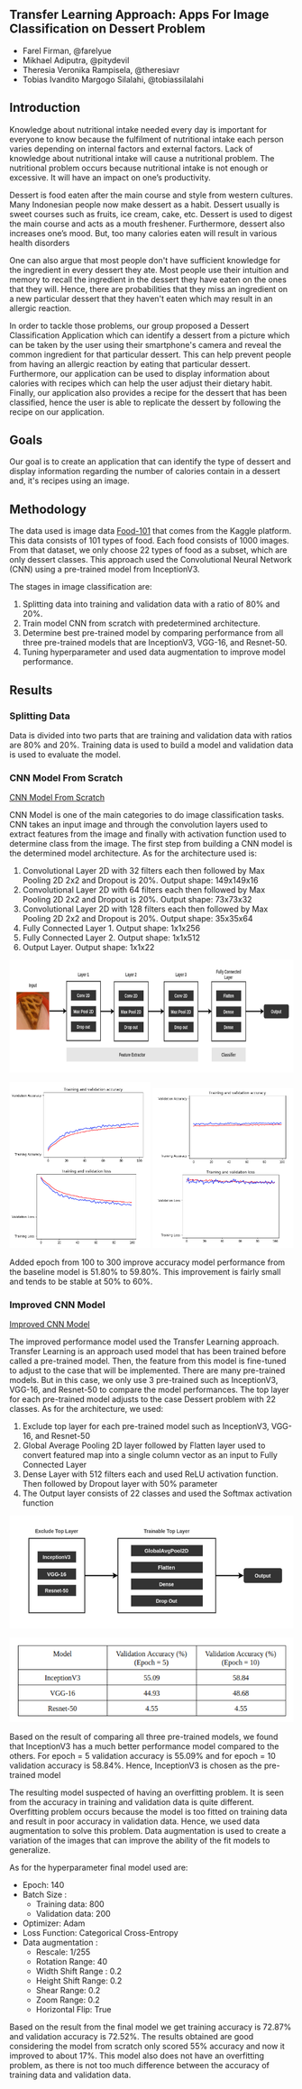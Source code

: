 ## Transfer Learning Approach: Apps For Image Classification on Dessert Problem

* Farel Firman, @farelyue
* Mikhael Adiputra, @pitydevil
* Theresia Veronika Rampisela, @theresiavr
* Tobias Ivandito Margogo Silalahi, @tobiassilalahi

## Introduction

Knowledge about nutritional intake needed every day is important for everyone to know because the fulfilment of nutritional intake each person varies depending on internal factors and external factors. Lack of knowledge about nutritional intake will cause a nutritional problem. The nutritional problem occurs because nutritional intake is not enough or excessive. It will have an impact on one’s productivity.

Dessert is food eaten after the main course and style from western cultures. Many Indonesian people now make dessert as a habit. Dessert usually is sweet courses such as fruits, ice cream, cake, etc. Dessert is used to digest the main course and acts as a mouth freshener. Furthermore, dessert also increases one’s mood. But, too many calories eaten will result in various health disorders

One can also argue that most people don't have sufficient knowledge for the ingredient in every dessert they ate. Most people use their intuition and memory to recall the ingredient in the dessert they have eaten on the ones that they will. Hence, there are probabilities that they miss an ingredient on a new particular dessert that they haven't eaten which may result in an allergic reaction.

In order to tackle those problems, our group proposed a Dessert Classification Application which can identify a dessert from a picture which can be taken by the user using their smartphone's camera and reveal the common ingredient for that particular dessert. This can help prevent people from having an allergic reaction by eating that particular dessert. Furthermore, our application can be used to display information about calories with recipes which can help the user adjust their dietary habit. Finally, our application also provides a recipe for the dessert that has been classified, hence the user is able to replicate the dessert by following the recipe on our application.


## Goals

Our goal is to create an application that can identify the type of dessert and display information regarding the number of calories contain in a dessert and, it's recipes using an image.

## Methodology

The data used is image data [Food-101](http://www.kaggle.com/kmader/food41) that comes from the Kaggle platform. This data consists of 101 types of food. Each food consists of 1000 images. From that dataset, we only choose 22 types of food as a subset, which are only dessert classes. This approach used the Convolutional Neural Network (CNN) using a pre-trained model from InceptionV3. 

The stages in image classification are:

1. Splitting data into training and validation data with a ratio of 80% and 20%.
2. Train model CNN from scratch with predetermined architecture.
3. Determine best pre-trained model by comparing performance from all three pre-trained models that are InceptionV3, VGG-16, and Resnet-50.
4. Tuning hyperparameter and used data augmentation to improve model performance.


## Results

### Splitting Data

Data is divided into two parts that are training and validation data with ratios are 80% and 20%. Training data is used to build a model and validation data is used to evaluate the model.

### CNN Model From Scratch
[CNN Model From Scratch](https://github.com/tobiassilalahi/Desertly_ML_Model/blob/main/Bangkit%20Last%20Assignment.ipynb)

CNN Model is one of the main categories to do image classification tasks. CNN takes an input image and through the convolution layers used to extract features from the image and finally with activation function used to determine class from the image. The first step from building a CNN model is the determined model architecture. As for the architecture used is:

1. Convolutional Layer 2D with 32 filters each then followed by Max Pooling 2D 2x2 and Dropout is 20%. Output shape: 149x149x16
2. Convolutional Layer 2D with 64 filters each then followed by Max Pooling 2D 2x2 and Dropout is 20%. Output shape: 73x73x32
3. Convolutional Layer 2D with 128 filters each then followed by Max Pooling 2D 2x2 and Dropout is 20%. Output shape: 35x35x64
4. Fully Connected Layer 1. Output shape: 1x1x256
5. Fully Connected Layer 2. Output shape: 1x1x512
6. Output Layer. Output shape: 1x1x22

<p align = "center">
	<img height = "200" src="https://github.com/tobiassilalahi/Desertly_ML_Model/blob/main/Images/baseline%20architecture.png">
</p>

<p align = "center">
	<img width = "250" src="https://github.com/tobiassilalahi/Desertly_ML_Model/blob/main/Images/baseline%20100.png">
	<img width = "250" src="https://github.com/tobiassilalahi/Desertly_ML_Model/blob/main/Images/baseline%20300.png">
</p>

Added epoch from 100 to 300 improve accuracy model performance from the baseline model is 51.80% to 59.80%. This improvement is fairly small and tends to be stable at 50% to 60%.

### Improved CNN Model
[Improved CNN Model](https://github.com/tobiassilalahi/Desertly_ML_Model/blob/main/Transfer%20Learning%20with%20Google%20Colab%20(old%20data%20split).ipynb)

The improved performance model used the Transfer Learning approach. Transfer Learning is an approach used model that has been trained before called a pre-trained model. Then, the feature from this model is fine-tuned to adjust to the case that will be implemented. There are many pre-trained models. But in this case, we only use 3 pre-trained such as InceptionV3, VGG-16, and Resnet-50 to compare the model performances. The top layer for each pre-trained model adjusts to the case Dessert problem with 22 classes. As for the architecture, we used:

1. Exclude top layer for each pre-trained model such as InceptionV3, VGG-16, and Resnet-50
2. Global Average Pooling 2D layer followed by Flatten layer used to convert featured map into a single column vector as an input to Fully Connected Layer
3. Dense Layer with 512 filters each and used ReLU activation function. Then followed by Dropout layer with 50% parameter
4. The Output layer consists of 22 classes and used the Softmax activation function

<p align = "center">
	<img height = "200" src="https://github.com/tobiassilalahi/Desertly_ML_Model/blob/main/Images/compare%20architecture.png">
</p>

<p align = "center">
	<img height = "150" src="https://github.com/tobiassilalahi/Desertly_ML_Model/blob/main/Images/compare%20result.png">
</p>

Based on the result of comparing all three pre-trained models, we found that InceptionV3 has a much better performance model compared to the others. For epoch = 5 validation accuracy is 55.09% and for epoch = 10 validation accuracy is 58.84%. Hence, InceptionV3 is chosen as the pre-trained model

The resulting model suspected of having an overfitting problem. It is seen from the accuracy in training and validation data is quite different. Overfitting problem occurs because the model is too fitted on training data and result in poor accuracy in validation data. Hence, we used data augmentation to solve this problem. Data augmentation is used to create a variation of the images that can improve the ability of the fit models to generalize.

As for the hyperparameter final model used are:

* Epoch: 140
* Batch Size :
	* Training data: 800
	* Validation data: 200
* Optimizer: Adam
* Loss Function: Categorical Cross-Entropy
* Data augmentation :
	* Rescale: 1/255
	* Rotation Range: 40
	* Width Shift Range : 0.2
	* Height Shift Range: 0.2
	* Shear Range: 0.2
	* Zoom Range: 0.2
	* Horizontal Flip: True

Based on the result from the final model we get training accuracy is 72.87% and validation accuracy is 72.52%. The results obtained are good considering the model from scratch only scored 55% accuracy and now it improved to about 17%. This model also does not have an overfitting problem, as there is not too much difference between the accuracy of training data and validation data.

